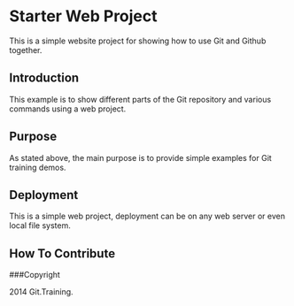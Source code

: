 # Starter Web Project

This is a simple website project for 
showing how to use Git and Github together.

## Introduction

This example is to show different parts 
of the Git repository and various commands 
using a web project.

## Purpose

As stated above, the main purpose is to 
provide simple examples for Git training 
demos.


## Deployment

This is a simple web project, deployment
can be on any web server or even local
file system.


## How To Contribute


###Copyright

2014 Git.Training.